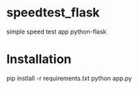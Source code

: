 # speedtest_flask
 simple speed test app python-flask
 
 
 
 # Installation
 
 pip instlall -r requirements.txt
 python app.py
